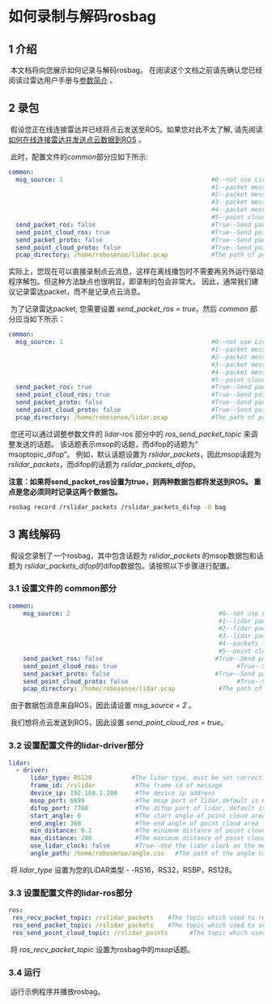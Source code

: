 # 如何录制与解码rosbag



## 1 介绍

​	本文档将向您展示如何记录与解码rosbag。 在阅读这个文档之前请先确认您已经阅读过雷达用户手册与[参数简介](../intro/parameter_intro.md) 。



## 2 录包

​	假设您正在线连接雷达并已经将点云发送至ROS。如果您对此不太了解, 请先阅读 [如何在线连接雷达并发送点云数据到ROS](how_to_online_send_point_cloud_ros_cn.md) 。

​    此时，配置文件的*common*部分应如下所示:

```yaml
common:
  msg_source: 1                                         #0--not use Lidar
                                                        #1--packet message come from online lidar
                                                        #2--packet message come from ROS or ROS2
                                                        #3--packet message come from Pcap bag
                                                        #4--packet message come from Protobuf-UDP
                                                        #5--point cloud from Protobuf-UDP
  send_packet_ros: false                                #True--Send packet through ROS or ROS2(Used to record packet)
  send_point_cloud_ros: true                            #True--Send point cloud through ROS or ROS2
  send_packet_proto: false                              #True--Send packet through Protobuf-UDP
  send_point_cloud_proto: false                         #True--Send point cloud through Protobuf-UDP
  pcap_directory: /home/robosense/lidar.pcap            #The path of pcap file
```

​	实际上，您现在可以直接录制点云消息，这样在离线播包时不需要再另外运行驱动程序解包。但这种方法缺点也很明显，即录制的包会非常大。 因此，通常我们建议记录雷达packet，而不是记录点云消息。

​	为了记录雷达packet, 您需要设置 *send_packet_ros = true*。然后 *common* 部分应当如下所示： 

```yaml
common:
  msg_source: 1                                         #0--not use Lidar
                                                        #1--packet message come from online lidar
                                                        #2--packet message come from ROS or ROS2
                                                        #3--packet message come from Pcap bag
                                                        #4--packet message come from Protobuf-UDP
                                                        #5--point cloud from Protobuf-UDP
  send_packet_ros: true                                 #True--Send packet through ROS or ROS2(Used to record packet)
  send_point_cloud_ros: true                            #True--Send point cloud through ROS or ROS2
  send_packet_proto: false                              #True--Send packet through Protobuf-UDP
  send_point_cloud_proto: false                         #True--Send point cloud through Protobuf-UDP
  pcap_directory: /home/robosense/lidar.pcap            #The path of pcap file
```

​	您还可以通过调整参数文件的 *lidar-ros* 部分中的 *ros_send_packet_topic* 来调整发送的话题。 该话题表示msop的话题，而difop的话题为“ msoptopic_difop”。 例如，默认话题设置为 *rslidar_packets*，因此msop话题为 *rslidar_packets*，而difop的话题为 *rslidar_packets_difop*。

**注意：如果将send_packet_ros设置为true，则两种数据包都将发送到ROS。 重点是您必须同时记录这两个数据包。**

```sh
rosbag record /rslidar_packets /rslidar_packets_difop -O bag
```



## 3 离线解码

​	假设您录制了一个rosbag，其中包含话题为 *rslidar_packets* 的msop数据包和话题为 *rslidar_packets_difop*的difop数据包。请按照以下步骤进行配置。	

### 3.1 设置文件的 common部分

```yaml
common:
    msg_source: 2                                         #0--not use Lidar
                                                          #1--lidar packet message come from online lidar
                                                          #2--lidar packet message come from ROS
                                                          #3--lidar packet message come from Pcap bag
                                                          #4--packets from Protobuf-UDP
                                                          #5--point cloud from Protobuf-UDP
    send_packet_ros: false                               #True--Send packet through ROS(Used to record packet)
    send_point_cloud_ros: true                                 #True--Send point cloud through ROS
    send_packet_proto: false                             #True--Send packets through Protobuf-UDP
    send_point_cloud_proto: false                              #True--Send point cloud through Protobuf-UDP
    pcap_directory: /home/robosense/lidar.pcap            #The path of pcap file
```

​	由于数据包消息来自ROS，因此请设置 *msg_source = 2* 。

​	我们想将点云发送到ROS，因此设置 *send_point_cloud_ros = true*。



### 3.2 设置配置文件的lidar-driver部分

```yaml
lidar:
  - driver:
      lidar_type: RS128           #The lidar type, must be set correctly
      frame_id: /rslidar           #The frame id of message
      device_ip: 192.168.1.200     #The device ip address
      msop_port: 6699              #The mosp port of lidar,default is 6699
      difop_port: 7788             #The difop port of lidar, default is 7788
      start_angle: 0               #The start angle of point cloud area
      end_angle: 360               #The end angle of point cloud area
      min_distance: 0.2            #The minimum distance of point cloud area
      max_distance: 200            #The maximum distance of point cloud area
      use_lidar_clock: false       #True--Use the lidar clock as the message timestamp;False-- Use the system clock as the time stamp  
      angle_path: /home/robosense/angle.csv   #The path of the angle calibration file. For latest version lidars, there is no need to use this file.
```

​	将 *lidar_type* 设置为您的LiDAR类型 - -RS16，RS32，RSBP，RS128。



### 3.3 设置配置文件的lidar-ros部分

```yaml
ros:
 ros_recv_packet_topic: /rslidar_packets    #The topic which used to reveice lidar packets from ROS
 ros_send_packet_topic: /rslidar_packets    #The topic which used to send lidar packets through ROS
 ros_send_point_cloud_topic: /rslidar_points      #The topic which used to send point cloud through ROS
```

​	将 *ros_recv_packet_topic* 设置为rosbag中的*msop*话题。



### 3.4 运行

​	运行示例程序并播放rosbag。



 